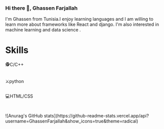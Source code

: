 ### Hi there 👋, Ghassen Farjallah

I'm Ghassen from Tunisia.I enjoy learning languages and I am willing to learn more about frameworks like React and django. I'm also interested in machine learning and data science .


<h1>Skills</h1>
  🕵️C/C++
<h2></h2>
  ⚔️python
<h2></h2>
   💻HTML/CSS

<h1></h1>
![Anurag's GitHub stats](https://github-readme-stats.vercel.app/api?username=GhassenFarjallah&show_icons=true&theme=radical)


